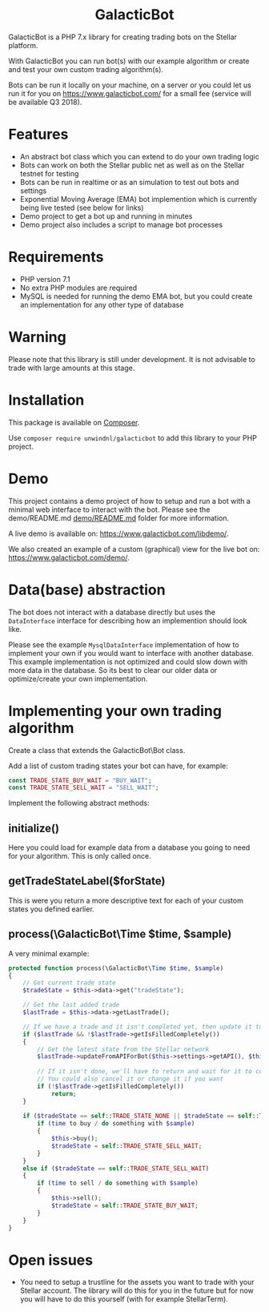 <h1 align="center">GalacticBot</h1>

GalacticBot is a PHP 7.x library for creating trading bots on the Stellar platform.

With GalacticBot you can run bot(s) with our example algorithm or create and test your own custom trading algorithm(s).

Bots can be run it locally on your machine, on a server or you could let us run it for you on https://www.galacticbot.com/ for a small fee (service will be available Q3 2018).

# Features

- An abstract bot class which you can extend to do your own trading logic
- Bots can work on both the Stellar public net as well as on the Stellar testnet for testing
- Bots can be run in realtime or as an simulation to test out bots and settings
- Exponential Moving Average (EMA) bot implemention which is currently being live tested (see below for links)
- Demo project to get a bot up and running in minutes
- Demo project also includes a script to manage bot processes

# Requirements

- PHP version 7.1
- No extra PHP modules are required 
- MySQL is needed for running the demo EMA bot, but you could create an implementation for any other type of database

# Warning

Please note that this library is still under development. It is not advisable to trade with large amounts at this stage.

# Installation

This package is available on [Composer](https://packagist.org/packages/unwindnl/galacticbot).

Use ```composer require unwindnl/galacticbot``` to add this library to your PHP project.

# Demo

This project contains a demo project of how to setup and run a bot with a minimal web interface to interact with the bot. Please see the demo/README.md [demo/README.md](demo/README.md) folder for more information.

A live demo is available on: https://www.galacticbot.com/libdemo/.

We also created an example of a custom (graphical) view for the live bot on: https://www.galacticbot.com/demo/.

# Data(base) abstraction

The bot does not interact with a database directly but uses the ```DataInterface``` interface for describing how an implemention should look like.

Please see the example ```MysqlDataInterface``` implementation of how to implement your own if you would want to interface with another database. This example implementation is not optimized and could slow down with more data in the database. So its best to clear our older data or optimize/create your own implementation. 

# Implementing your own trading algorithm

Create a class that extends the GalacticBot\Bot class.

Add a list of custom trading states your bot can have, for example:

```php
const TRADE_STATE_BUY_WAIT = "BUY_WAIT";
const TRADE_STATE_SELL_WAIT = "SELL_WAIT";
```

Implement the following abstract methods:

## initialize()

Here you could load for example data from a database you going to need for your algorithm. This is only called once.
 
## getTradeStateLabel($forState)

This is were you return a more descriptive text for each of your custom states you defined earlier.
 
## process(\GalacticBot\Time $time, $sample)

A very minimal example:

```php
protected function process(\GalacticBot\Time $time, $sample)
{
	// Get current trade state
	$tradeState = $this->data->get("tradeState");

	// Get the last added trade
	$lastTrade = $this->data->getLastTrade();

	// If we have a trade and it isn't completed yet, then update it to get the latest state
	if ($lastTrade && !$lastTrade->getIsFilledCompletely())
	{
		// Get the latest state from the Stellar network
		$lastTrade->updateFromAPIForBot($this->settings->getAPI(), $this);
		
		// If it isn't done, we'll have to return and wait for it to complete
		// You could also cancel it or change it if you want
		if (!$lastTrade->getIsFilledCompletely())
			return;
	}	
	
	if ($tradeState == self::TRADE_STATE_NONE || $tradeState == self::TRADE_STATE_BUY_WAIT)
		if (time to buy / do something with $sample)
		{
			$this->buy();
			$tradeState = self::TRADE_STATE_SELL_WAIT;
		}
	}
	else if ($tradeState == self::TRADE_STATE_SELL_WAIT)
	{
		if (time to sell / do something with $sample)
		{
			$this->sell();
			$tradeState = self::TRADE_STATE_BUY_WAIT;
		}
	}
}
```

# Open issues 

- You need to setup a trustline for the assets you want to trade with your Stellar account. The library will do this for you in the future but for now you will have to do this yourself (with for example StellarTerm).

